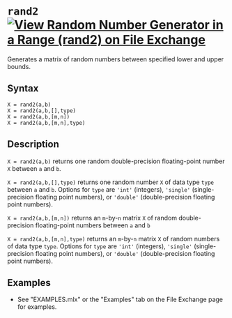 # `rand2` [![View Random Number Generator in a Range (rand2) on File Exchange](https://www.mathworks.com/matlabcentral/images/matlab-file-exchange.svg)](https://www.mathworks.com/matlabcentral/fileexchange/85423-random-number-generator-in-a-range-rand2)

Generates a matrix of random numbers between specified lower and upper bounds.


## Syntax

`X = rand2(a,b)`\
`X = rand2(a,b,[],type)`\
`X = rand2(a,b,[m,n])`\
`X = rand2(a,b,[m,n],type)`


## Description

`X = rand2(a,b)` returns one random double-precision floating-point number `X` between `a` and `b`.

`X = rand2(a,b,[],type)` returns one random number `X` of data type `type` between `a` and `b`. Options for `type` are `'int'` (integers), `'single'` (single-precision floating point numbers), or `'double'` (double-precision floating point numbers).

`X = rand2(a,b,[m,n])` returns an `m`-by-`n` matrix `X` of random double-precision floating-point numbers between `a` and `b`

`X = rand2(a,b,[m,n],type)` returns an `m`-by-`n` matrix `X` of random numbers of data type `type`. Options for `type` are `'int'` (integers), `'single'` (single-precision floating point numbers), or `'double'` (double-precision floating point numbers).



## Examples

   -  See "EXAMPLES.mlx" or the "Examples" tab on the File Exchange page for examples.
